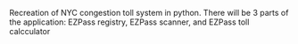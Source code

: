 Recreation of NYC congestion toll system in python.
There will be 3 parts of the application: EZPass registry, EZPass scanner, and EZPass toll calcculator
